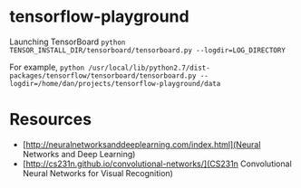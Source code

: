 # tensorflow-playground


Launching TensorBoard
``` python TENSOR_INSTALL_DIR/tensorboard/tensorboard.py --logdir=LOG_DIRECTORY ```

For example,
``` python /usr/local/lib/python2.7/dist-packages/tensorflow/tensorboard/tensorboard.py --logdir=/home/dan/projects/tensorflow-playground/data ```


# Resources
* [http://neuralnetworksanddeeplearning.com/index.html](Neural Networks and Deep Learning)
* [http://cs231n.github.io/convolutional-networks/](CS231n Convolutional Neural Networks for Visual Recognition)
